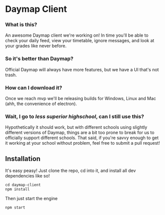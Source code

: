 # Daymap Client

### What is this?
An awesome Daymap client we're working on! In time you'll be able to check your daily feed, view your timetable, ignore messages, and look at your grades like never before.

### So it's better than Daymap?
Official Daymap will always have more features, but we have a UI that's not trash.

### How can I download it?
Once we reach mvp we'll be releasing builds for Windows, Linux and Mac (ahh, the convenience of electron).

### Wait, I go to *less superior highschool*, can I still use this?
Hypothetically it should work, but with different schools using slightly different versions of Daymap, things are a bit too prone to break for us to officially support different schools. That said, if you're savvy enough to get it working at your school without problem, feel free to submit a pull request!



## Installation

It's easy peasy! Just clone the repo, cd into it, and install all dev dependencies like so!
```
cd daymap-client
npm install
```

Then just start the engine
```
npm start
```
